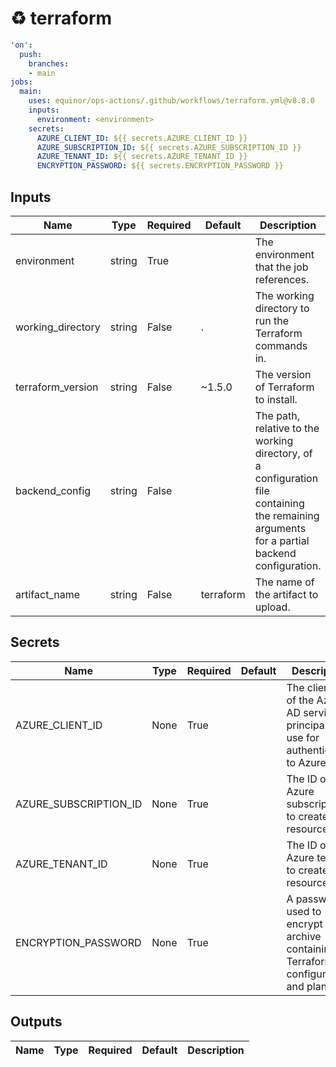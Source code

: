 # ♻ terraform

```yaml
'on':
  push:
    branches:
    - main
jobs:
  main:
    uses: equinor/ops-actions/.github/workflows/terraform.yml@v8.8.0
    inputs:
      environment: <environment>
    secrets:
      AZURE_CLIENT_ID: ${{ secrets.AZURE_CLIENT_ID }}
      AZURE_SUBSCRIPTION_ID: ${{ secrets.AZURE_SUBSCRIPTION_ID }}
      AZURE_TENANT_ID: ${{ secrets.AZURE_TENANT_ID }}
      ENCRYPTION_PASSWORD: ${{ secrets.ENCRYPTION_PASSWORD }}

```

## Inputs


| Name | Type | Required | Default | Description |
| --- | --- | --- | --- | --- |
| environment | string | True |  | The environment that the job references. |
| working_directory | string | False | . | The working directory to run the Terraform commands in. |
| terraform_version | string | False | ~1.5.0 | The version of Terraform to install. |
| backend_config | string | False |  | The path, relative to the working directory, of a configuration file containing the remaining arguments for a partial backend configuration. |
| artifact_name | string | False | terraform | The name of the artifact to upload. |


## Secrets


| Name | Type | Required | Default | Description |
| --- | --- | --- | --- | --- |
| AZURE_CLIENT_ID | None | True |  | The client ID of the Azure AD service principal to use for authenticating to Azure. |
| AZURE_SUBSCRIPTION_ID | None | True |  | The ID of the Azure subscription to create the resources in. |
| AZURE_TENANT_ID | None | True |  | The ID of the Azure tenant to create the resources in. |
| ENCRYPTION_PASSWORD | None | True |  | A password used to encrypt the archive containing the Terraform configuration and plan file. |


## Outputs


| Name | Type | Required | Default | Description |
| --- | --- | --- | --- | --- |


